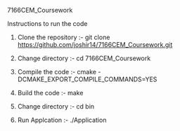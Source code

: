7166CEM_Coursework

Instructions to run the code

1) Clone the repository :-
git clone https://github.com/joshir14/7166CEM_Coursework.git

2) Change directory :-
cd 7166CEM_Coursework

3) Compile the code :-
cmake -DCMAKE_EXPORT_COMPILE_COMMANDS=YES

4) Build the code :-
make

4) Change directory :-
cd bin

5) Run Applcation :-
./Application






